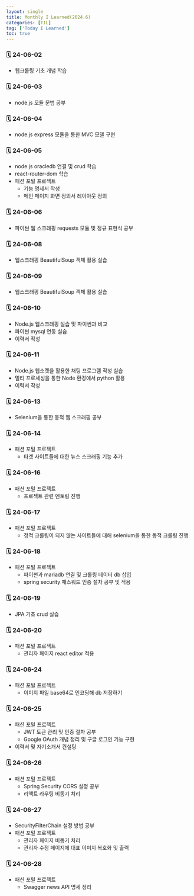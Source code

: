 ```yaml
---
layout: single
title: Monthly I Learned(2024.6)
categories: [TIL]
tag: ['Today I Learned']
toc: true
---
```



### 🗓️ 24-06-02

- 웹크롤링 기초 개념 학습

### 🗓️ 24-06-03

- node.js 모듈 문법 공부

### 🗓️ 24-06-04

- node.js express 모듈을 통한 MVC 모델 구현

### 🗓️ 24-06-05

- node.js oracledb 연결 및 crud 학습
- react-router-dom 학습
- 패션 포털 프로젝트
    - 기능 명세서 작성
    - 메인 페이지 화면 정의서 레이아웃 정의

### 🗓️ 24-06-06

- 파이썬 웹 스크래핑 requests 모듈 및 정규 표현식 공부

### 🗓️ 24-06-08

- 웹스크래핑 BeautifulSoup 객체 활용 실습

### 🗓️ 24-06-09

- 웹스크래핑 BeautifulSoup 객체 활용 실습

### 🗓️ 24-06-10

- Node.js 웹스크래핑 실습 및 파이썬과 비교
- 파이썬 mysql 연동 실습
- 이력서 작성

### 🗓️ 24-06-11

- Node.js 웹소켓을 활용한 채팅 프로그램 작성 실습
- 멀티 프로세싱을 통한 Node 환경에서 python 활용
- 이력서 작성

### 🗓️ 24-06-13

- Selenium을 통한 동적 웹 스크래핑 공부

### 🗓️ 24-06-14

- 패션 포털 프로젝트
    - 타겟 사이트들에 대한 뉴스 스크래핑 기능 추가

### 🗓️ 24-06-16

- 패션 포털 프로젝트
    - 프로젝트 관련 멘토링 진행

### 🗓️ 24-06-17

- 패션 포털 프로젝트
    - 정적 크롤링이 되지 않는 사이트들에 대해 selenium을 통한 동적 크롤링 진행

### 🗓️ 24-06-18

- 패션 포털 프로젝트
    - 파이썬과 mariadb 연결 및 크롤링 데이터 db 삽입
    - spring security 패스워드 인증 절차 공부 및 적용

### 🗓️ 24-06-19

- JPA 기초 crud 실습    

### 🗓️ 24-06-20

- 패션 포털 프로젝트
    - 관리자 페이지 react editor 적용

### 🗓️ 24-06-24

- 패션 포털 프로젝트
    - 이미지 파일 base64로 인코딩해 db 저장하기

### 🗓️ 24-06-25

- 패션 포털 프로젝트
    - JWT 토큰 관리 및 인증 절차 공부
    - Google OAuth 개념 정리 및 구글 로그인 기능 구현
- 이력서 및 자기소개서 컨설팅

### 🗓️ 24-06-26

- 패션 포털 프로젝트
    - Spring Security CORS 설정 공부
    - 리액트 라우팅 비동기 처리

### 🗓️ 24-06-27

- SecurityFilterChain 설정 방법 공부
- 패션 포털 프로젝트
    - 관리자 페이지 비동기 처리
    - 관리자 수정 페이지에 대표 이미지 복호화 및 출력

### 🗓️ 24-06-28

- 패션 포털 프로젝트
    - Swagger news API 명세 정리